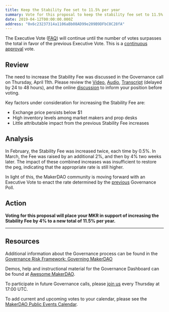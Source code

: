 ```yaml
---
title: Keep the Stability Fee set to 11.5% per year
summary: Vote for this proposal to keep the stability fee set to 11.5% per year
date: 2019-04-12T00:00:00.000Z
address: "0x6c23237314a1106aBb08AD99e209B9DFbC0C28fA"
---
```

The Executive Vote ([FAQ](https://makerdao.com/en/faq/voting#what-is-executive-voting)) will continue until the number of votes surpasses the total in favor of the previous Executive Vote. This is a [continuous approval](https://github.com/makerdao/community/blob/master/faqs/governance.md#what-is-continuous-approval-voting) vote.

## Review
The need to increase the Stability Fee was discussed in the Governance call on Thursday, April 11th. Please review the [Video](https://youtu.be/XF3loDk2Kfw), [Audio](https://soundcloud.com/makerdao/ep-30-governance-and-risk-meeting?in=makerdao/sets/governance-and-risk), [Transcript](https://github.com/makerdao/community/tree/master/governance/transcripts) (delayed by 24 to 48 hours), and the online [discussion](https://redd.it/bbvcg7) to inform your position before voting.

Key factors under consideration for increasing the Stability Fee are:

* Exchange price persists below $1
* High inventory levels among market makers and prop desks
* Little attributable impact from the previous Stability Fee increases

## Analysis
In February, the Stability Fee was increased twice, each time by 0.5%. In March, the Fee was raised by an additional 2%, and then by 4% two weeks later. The impact of these combined increases was insufficient to restore the peg, indicating that the appropriate rate is still higher.

In light of this, the MakerDAO community is moving forward with an Executive Vote to enact the rate determined by the [previous](https://vote.makerdao.com/polling) Governance Poll.

## Action
**Voting for this proposal will place your MKR in support of increasing the Stability Fee by 4% to a new total of 11.5% per year.**

---

## Resources

Additional information about the Governance process can be found in the [Governance Risk Framework: Governing MakerDAO](https://medium.com/makerdao/makerdao-governance-risk-framework-part-3-7a4c620f4077)

Demos, help and instructional material for the Governance Dashboard can be found at [Awesome MakerDAO](https://github.com/makerdao/awesome-makerdao#voting).

To participate in future Governance calls, please [join us](https://www.reddit.com/r/MakerDAO/comments/8xvsiy/new_weekly_meetings_schedule/) every Thursday at 17:00 UTC.

To add current and upcoming votes to your calendar, please see the [MakerDAO Public Events Calendar](https://calendar.google.com/calendar/embed?src=makerdao.com_3efhm2ghipksegl009ktniomdk%40group.calendar.google.com&amp;ctz=America%2FLos_Angeles).
